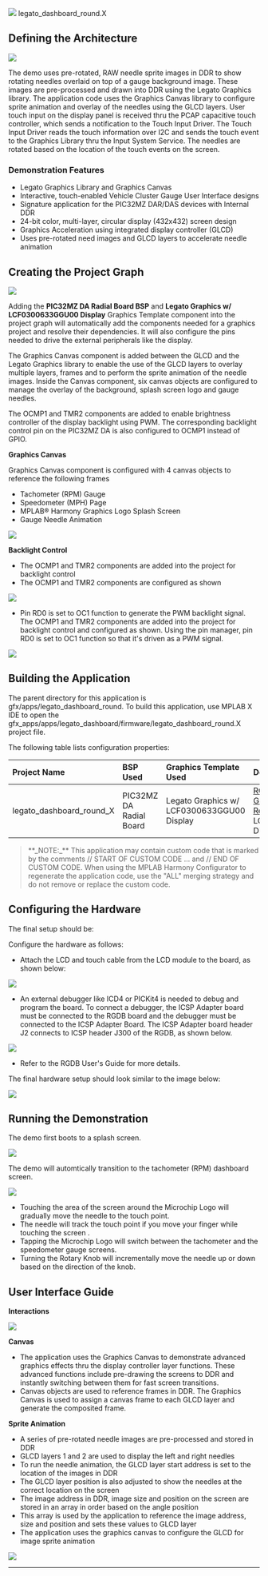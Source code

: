 
![](../../../../images/mhgs.png) legato\_dashboard\_round.X

Defining the Architecture
-------------------------

![](../../../../images/legato_db_arch.png)

The demo uses pre-rotated, RAW needle sprite images in DDR to show rotating needles overlaid on top of a gauge background image. These images are pre-processed and drawn into DDR using the Legato Graphics library. The application code uses the Graphics Canvas library to configure sprite animation and overlay of the needles using the GLCD layers. User touch input on the display panel is received thru the PCAP capacitive touch controller, which sends a notification to the Touch Input Driver. The Touch Input Driver reads the touch information over I2C and sends the touch event to the Graphics Library thru the Input System Service. The needles are rotated based on the location of the touch events on the screen.

### Demonstration Features

-   Legato Graphics Library and Graphics Canvas
-   Interactive, touch-enabled Vehicle Cluster Gauge User Interface designs
-   Signature application for the PIC32MZ DAR/DAS devices with Internal DDR
-   24-bit color, multi-layer, circular display (432x432) screen design
-   Graphics Acceleration using integrated display controller (GLCD)
-   Uses pre-rotated need images and GLCD layers to accelerate needle animation

Creating the Project Graph
--------------------------

![](../../../../images/legato_db_mzda_round_pg.png)

Adding the **PIC32MZ DA Radial Board BSP** and **Legato Graphics w/ LCF0300633GGU00 Display** Graphics Template component into the project graph will automatically add the components needed for a graphics project and resolve their dependencies. It will also configure the pins needed to drive the external peripherals like the display.

The Graphics Canvas component is added between the GLCD and the Legato Graphics library to enable the use of the GLCD layers to overlay multiple layers, frames and to perform the sprite animation of the needle images. Inside the Canvas component, six canvas objects are configured to manage the overlay of the background, splash screen logo and gauge needles.

The OCMP1 and TMR2 components are added to enable brightness controller of the display backlight using PWM. The corresponding backlight control pin on the PIC32MZ DA is also configured to OCMP1 instead of GPIO.

**Graphics Canvas**

Graphics Canvas component is configured with 4 canvas objects to reference the following frames

-   Tachometer (RPM) Gauge
-   Speedometer (MPH) Page
-   MPLAB® Harmony Graphics Logo Splash Screen
-   Gauge Needle Animation

![](../../../../images/legato_db_mzda_round_pg1.png)

**Backlight Control**

-   The OCMP1 and TMR2 components are added into the project for backlight control
-   The OCMP1 and TMR2 components are configured as shown

![](../../../../images/legato_db_mzda_cu_tm5000_pg2.png)

-   Pin RD0 is set to OC1 function to generate the PWM backlight signal. The OCMP1 and TMR2 components are added into the project for backlight control and configured as shown. Using the pin manager, pin RD0 is set to OC1 function so that it's driven as a PWM signal.

![](../../../../images/legato_db_mzda_cu_tm5000_pg3.png)

Building the Application
------------------------

The parent directory for this application is gfx/apps/legato\_dashboard\_round. To build this application, use MPLAB X IDE to open the gfx\_apps/apps/legato\_dashboard/firmware/legato\_dashboard\_round.X project file.

The following table lists configuration properties:

|Project Name|BSP Used|Graphics Template Used|Description|
|:-----------|:-------|:---------------------|:----------|
|legato\_dashboard\_round\_X|PIC32MZ DA Radial Board|Legato Graphics w/ LCF0300633GGU00 Display|[RGDB MiWi IoT Gateway Application Reference Design](https://www.microchip.com/en-us/tools-resources/reference-designs/rgdb-miwi-iot-gateway-application-demonstration-application) w/ LCF0300633GGU00 Display|

> \*\*\_NOTE:\_\*\* This application may contain custom code that is marked by the comments // START OF CUSTOM CODE ... and // END OF CUSTOM CODE. When using the MPLAB Harmony Configurator to regenerate the application code, use the "ALL" merging strategy and do not remove or replace the custom code.

Configuring the Hardware
------------------------

The final setup should be:

Configure the hardware as follows:

-   Attach the LCD and touch cable from the LCD module to the board, as shown below:

![](../../../../images/rgdb_hw_setup.png)

-   An external debugger like ICD4 or PICKit4 is needed to debug and program the board. To connect a debugger, the ICSP Adapter board must be connected to the RGDB board and the debugger must be connected to the ICSP Adapter Board. The ICSP Adapter board header J2 connects to ICSP header J300 of the RGDB, as shown below.

![](../../../../images/rgdb_dbg_setup.png)

-   Refer to the RGDB User's Guide for more details.

The final hardware setup should look similar to the image below:

![](../../../../images/rgdb_hw_setup_dashboard.png)

Running the Demonstration
-------------------------
The demo first boots to a splash screen.

![](../../../../images/legato_db_mzda_round_splash.png)

The demo will automtically transition to the tachometer (RPM) dashboard screen.

![](../../../../images/legato_dashboard_round.png)

-   Touching the area of the screen around the Microchip Logo will gradually move the needle to the touch point.
-   The needle will track the touch point if you move your finger while touching the screen .
-   Tapping the Microchip Logo will switch between the tachometer and the speedometer gauge screens.
-   Turning the Rotary Knob will incrementally move the needle up or down based on the direction of the knob.

User Interface Guide
--------------------

**Interactions**

![](../../../../images/legato_dashboard_ui.png)

**Canvas**

-   The application uses the Graphics Canvas to demonstrate advanced graphics effects thru the display controller layer functions. These advanced functions include pre-drawing the screens to DDR and instantly switching between them for fast screen transitions.
-   Canvas objects are used to reference frames in DDR. The Graphics Canvas is used to assign a canvas frame to each GLCD layer and generate the composited frame. 

**Sprite Animation**

-   A series of pre-rotated needle images are pre-processed and stored in DDR
-   GLCD layers 1 and 2 are used to display the left and right needles
-   To run the needle animation, the GLCD layer start address is set to the location of the images in DDR
-   The GLCD layer position is also adjusted to show the needles at the correct location on the screen
-   The image address in DDR, image size and position on the screen are stored in an array in order based on the angle position
-   This array is used by the application to reference the image address, size and position and sets these values to GLCD layer
-   The application uses the graphics canvas to configure the GLCD for image sprite animation

![](../../../../images/legato_dashboard_round_needle_anim.png)

* * * * *

 
